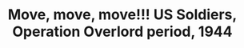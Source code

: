 ---
layout: product
title: " Move, move, move!!! US Soldiers, Operation Overlord period, 1944"
price: "1700" 
desc: "1/35 Figura"
img_path: "/assets/img/MBLTD35130.webp"
brand: "MasterBox"
available: false
special_offer: false
new: false
soon: false
cat: "010000"
subcat: "015300"
subsubcat: "0N/A"
sifra: "MBLTD35130"
popular: false
---